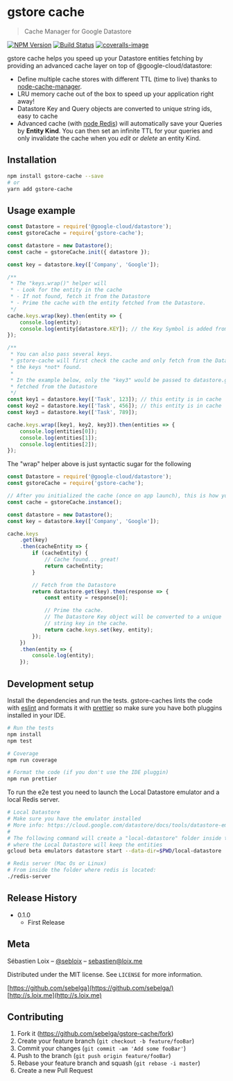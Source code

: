 <!-- README template from
https://raw.githubusercontent.com/dbader/readme-template/master/README.md
-->

# gstore cache

> Cache Manager for Google Datastore

[![NPM Version][npm-image]][npm-url]
[![Build Status][travis-image]][travis-url]
[![coveralls-image]][coveralls-url]

gstore cache helps you speed up your Datastore entities fetching by providing an advanced cache layer on top of @google-cloud/datastore:

* Define multiple cache stores with different TTL (time to live) thanks to [node-cache-manager](https://github.com/BryanDonovan/node-cache-manager).
* LRU memory cache out of the box to speed up your application right away!
* Datastore Key and Query objects are converted to unique string ids, easy to cache
* Advanced cache (with [node Redis](https://github.com/NodeRedis/node_redis)) will automatically save your Queries by **Entity Kind**. You can then set an infinite TTL for your queries and only invalidate the cache when you _edit_ or _delete_ an entity Kind.

## Installation

```sh
npm install gstore-cache --save
# or
yarn add gstore-cache
```

## Usage example

```js
const Datastore = require('@google-cloud/datastore');
const gstoreCache = require('gstore-cache');

const datastore = new Datastore();
const cache = gstoreCache.init({ datastore });

const key = datastore.key(['Company', 'Google']);

/**
 * The "keys.wrap()" helper will
 * - Look for the entity in the cache
 * - If not found, fetch it from the Datastore
 * - Prime the cache with the entity fetched from the Datastore.
 */
cache.keys.wrap(key).then(entity => {
    console.log(entity);
    console.log(entity[datastore.KEY]); // the Key Symbol is added from cache results
});

/**
 * You can also pass several keys.
 * gstore-cache will first check the cache and only fetch from the Datastore
 * the keys *not* found.
 *
 * In the example below, only the "key3" would be passed to datastore.get() and
 * fetched from the Datastore
 */
const key1 = datastore.key(['Task', 123]); // this entity is in cache
const key2 = datastore.key(['Task', 456]); // this entity is in cache
const key3 = datastore.key(['Task', 789]);

cache.keys.wrap([key1, key2, key3]).then(entities => {
    console.log(entities[0]);
    console.log(entities[1]);
    console.log(entities[2]);
});
```

The "wrap" helper above is just syntactic sugar for the following

```js
const Datastore = require('@google-cloud/datastore');
const gstoreCache = require('gstore-cache');

// After you initialized the cache (once on app launch), this is how you get its instance
const cache = gstoreCache.instance();

const datastore = new Datastore();
const key = datastore.key(['Company', 'Google']);

cache.keys
    .get(key)
    .then(cacheEntity => {
        if (cacheEntity) {
            // Cache found... great!
            return cacheEntity;
        }

        // Fetch from the Datastore
        return datastore.get(key).then(response => {
            const entity = response[0];

            // Prime the cache.
            // The Datastore Key object will be converted to a unique
            // string key in the cache.
            return cache.keys.set(key, entity);
        });
    })
    .then(entity => {
        console.log(entity);
    });
```

## Development setup

Install the dependencies and run the tests. gstore-caches lints the code with [eslint](https://eslint.org/) and formats it with [prettier](https://prettier.io/) so make sure you have both pluggins installed in your IDE.

```sh
# Run the tests
npm install
npm test

# Coverage
npm run coverage

# Format the code (if you don't use the IDE pluggin)
npm run prettier
```

To run the e2e test you need to launch the Local Datastore emulator and a local Redis server.

```sh
# Local Datastore
# Make sure you have the emulator installed
# More info: https://cloud.google.com/datastore/docs/tools/datastore-emulator
#
# The following command will create a "local-datastore" folder inside the project
# where the Local Datastore will keep the entities
gcloud beta emulators datastore start --data-dir=$PWD/local-datastore

# Redis server (Mac Os or Linux)
# From inside the folder where redis is located:
./redis-server
```

## Release History

* 0.1.0
    * First Release

## Meta

Sébastien Loix – [@sebloix](https://twitter.com/sebloix) – sebastien@loix.me

Distributed under the MIT license. See `LICENSE` for more information.

[https://github.com/sebelga](https://github.com/sebelga/)  
[http://s.loix.me](http://s.loix.me)

## Contributing

1. Fork it (<https://github.com/sebelga/gstore-cache/fork>)
2. Create your feature branch (`git checkout -b feature/fooBar`)
3. Commit your changes (`git commit -am 'Add some fooBar'`)
4. Push to the branch (`git push origin feature/fooBar`)
5. Rebase your feature branch and squash (`git rebase -i master`)
6. Create a new Pull Request

<!-- Markdown link & img dfn's -->

[npm-image]: https://img.shields.io/npm/v/gstore-cache.svg?style=flat-square
[npm-url]: https://npmjs.org/package/gstore-cache
[travis-image]: https://img.shields.io/travis/sebelga/gstore-cache/master.svg?style=flat-square
[travis-url]: https://travis-ci.org/sebelga/gstore-cache
[coveralls-image]: https://img.shields.io/coveralls/github/sebelga/gstore-cache.svg
[coveralls-url]: https://coveralls.io/github/sebelga/gstore-cache?branch=master
